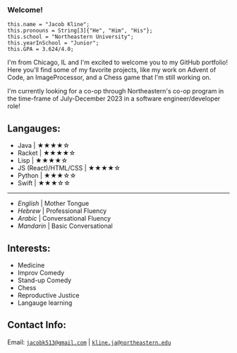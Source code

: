 ### Welcome!

```
this.name = "Jacob Kline";
this.pronouns = String[3]{"He", "Him", "His"};
this.school = "Northeastern University";
this.yearInSchool = "Junior";
this.GPA = 3.624/4.0;
```

I'm from Chicago, IL and I'm excited to welcome you to my GitHub portfolio! Here you'll find some of my favorite projects, like my work on Advent of Code, an ImageProcessor, and a Chess game that I'm still working on.

I'm currently looking for a co-op through Northeastern's co-op program in the time-frame of July-December 2023 in a software engineer/developer role!

## Langauges:
- Java | ★★★★☆
- Racket | ★★★★☆
- Lisp | ★★★★☆
- JS (React)/HTML/CSS | ★★★★☆
- Python | ★★★☆☆
- Swift | ★★★☆☆
-----------------------------
- *English* | Mother Tongue
- *Hebrew* | Professional Fluency
- *Arabic* | Conversational Fluency
- *Mandarin* | Basic Conversational

## Interests:

- Medicine
- Improv Comedy
- Stand-up Comedy
- Chess
- Reproductive Justice
- Langauge learning

## Contact Info:

Email: [`jacobk513@gmail.com`](mailto:jacobk513@gmail.com) | [`kline.ja@northeastern.edu`](mailto:kline.ja@northeastern.edu)
